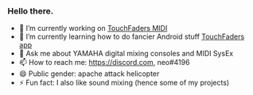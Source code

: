 ### Hello there.

- 🔭 I’m currently working on [TouchFaders MIDI](https://github.com/theonlytechnohead/TouchFaders_MIDI)
- 🌱 I’m currently learning how to do fancier Android stuff [TouchFaders app](https://github.com/theonlytechnohead/TouchFaders_APP)
- 💬 Ask me about YAMAHA digital mixing consoles and MIDI SysEx
- 📫 How to reach me: https://discord.com, neo#4196
- 😄 Public gender: apache attack helicopter
- ⚡ Fun fact: I also like sound mixing (hence some of my projects)
